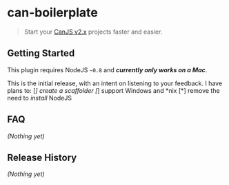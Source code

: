 # can-boilerplate

> Start your [CanJS v2.x](https://github.com/bitovi/canjs/) projects faster and easier.

## Getting Started

This plugin requires NodeJS `~0.8` and ***currently only works on a Mac***.

This is the initial release, with an intent on listening to your feedback. I have plans to:
[*] create a scaffolder
[*] support Windows and \*nix
[*] remove the need to *install* NodeJS

## FAQ
_(Nothing yet)_

## Release History
_(Nothing yet)_